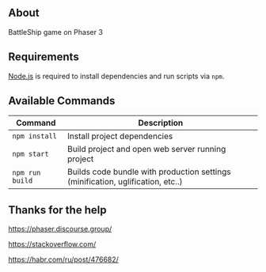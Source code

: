 ## About

BattleShip game on Phaser 3

## Requirements

[Node.js](https://nodejs.org) is required to install dependencies and run scripts via `npm`.

## Available Commands

| Command | Description |
|---------|-------------|
| `npm install` | Install project dependencies |
| `npm start` | Build project and open web server running project |
| `npm run build` | Builds code bundle with production settings (minification, uglification, etc..) |

## Thanks for the help

https://phaser.discourse.group/

https://stackoverflow.com/

https://habr.com/ru/post/476682/
